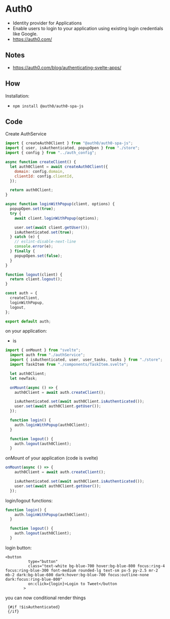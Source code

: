 # Auth0
- Identity provider for Applications 
- Enable users to login to your application using existing login credentials like Google.
- https://auth0.com/

## Notes
- https://auth0.com/blog/authenticating-svelte-apps/
    
## How
Installation:
- `npm install @auth0/auth0-spa-js`

## Code
Create AuthService
```js
import { createAuth0Client } from "@auth0/auth0-spa-js";
import { user, isAuthenticated, popupOpen } from "./store";
import { config } from "../auth_config";

async function createClient() {
  let auth0Client = await createAuth0Client({
    domain: config.domain,
    clientId: config.clientId,
  });

  return auth0Client;
}

async function loginWithPopup(client, options) {
  popupOpen.set(true);
  try {
    await client.loginWithPopup(options);

    user.set(await client.getUser());
    isAuthenticated.set(true);
  } catch (e) {
    // eslint-disable-next-line
    console.error(e);
  } finally {
    popupOpen.set(false);
  }
}

function logout(client) {
  return client.logout();
}

const auth = {
  createClient,
  loginWithPopup,
  logout,
};

export default auth;

```

on your application:
- is
```js
import { onMount } from "svelte";
  import auth from "./authService";
  import { isAuthenticated, user, user_tasks, tasks } from "./store";
  import TaskItem from "./components/TaskItem.svelte";

  let auth0Client;
  let newTask;

  onMount(async () => {
    auth0Client = await auth.createClient();

    isAuthenticated.set(await auth0Client.isAuthenticated());
    user.set(await auth0Client.getUser());
  });

  function login() {
    auth.loginWithPopup(auth0Client);
  }

  function logout() {
    auth.logout(auth0Client);
  }
```

onMount of your application (code is svelte)

```js
onMount(async () => {
    auth0Client = await auth.createClient();

    isAuthenticated.set(await auth0Client.isAuthenticated());
    user.set(await auth0Client.getUser());
  });
```

login/logout functions:
```js
function login() {
    auth.loginWithPopup(auth0Client);
  }

  function logout() {
    auth.logout(auth0Client);
  }
```

login button:
```svelte
<button
          type="button"
          class="text-white bg-blue-700 hover:bg-blue-800 focus:ring-4 focus:ring-blue-300 font-medium rounded-lg text-sm px-5 py-2.5 mr-2 mb-2 dark:bg-blue-600 dark:hover:bg-blue-700 focus:outline-none dark:focus:ring-blue-800"
          on:click={login}>Login to Tweet</button
        >
```

you can now conditional render things
```svelte
 {#if !$isAuthenticated}
 {/if}

 ```